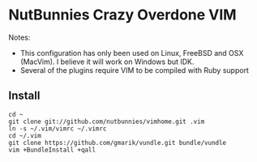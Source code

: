 NutBunnies Crazy Overdone VIM
=============================
Notes:
* This configuration has only been used on Linux, FreeBSD and OSX (MacVim).  I believe it will work on Windows but IDK.
* Several of the plugins require VIM to be compiled with Ruby support

Install
-------
    cd ~
    git clone git://github.com/nutbunnies/vimhome.git .vim
    ln -s ~/.vim/vimrc ~/.vimrc
    cd ~/.vim
    git clone https://github.com/gmarik/vundle.git bundle/vundle
    vim +BundleInstall +qall
